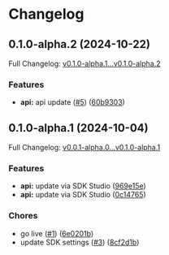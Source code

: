 # Changelog

## 0.1.0-alpha.2 (2024-10-22)

Full Changelog: [v0.1.0-alpha.1...v0.1.0-alpha.2](https://github.com/anmolm96/setu-aa-sdk/compare/v0.1.0-alpha.1...v0.1.0-alpha.2)

### Features

* **api:** api update ([#5](https://github.com/anmolm96/setu-aa-sdk/issues/5)) ([60b9303](https://github.com/anmolm96/setu-aa-sdk/commit/60b93030988ae44f1441991bef01da8ab4999d1a))

## 0.1.0-alpha.1 (2024-10-04)

Full Changelog: [v0.0.1-alpha.0...v0.1.0-alpha.1](https://github.com/anmolm96/setu-aa-sdk/compare/v0.0.1-alpha.0...v0.1.0-alpha.1)

### Features

* **api:** update via SDK Studio ([969e15e](https://github.com/anmolm96/setu-aa-sdk/commit/969e15e93c53a23b5a2b145c6d0a7845b00b8dce))
* **api:** update via SDK Studio ([0c14765](https://github.com/anmolm96/setu-aa-sdk/commit/0c14765816f49951623ee43085fd03bb3222b2d2))


### Chores

* go live ([#1](https://github.com/anmolm96/setu-aa-sdk/issues/1)) ([6e0201b](https://github.com/anmolm96/setu-aa-sdk/commit/6e0201bef3337f544ba6410e3b9c1459a3d9f15e))
* update SDK settings ([#3](https://github.com/anmolm96/setu-aa-sdk/issues/3)) ([8cf2d1b](https://github.com/anmolm96/setu-aa-sdk/commit/8cf2d1b553fca17fbc76bc6b60ebf1a5184aee0f))
